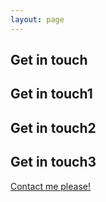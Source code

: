 ```yaml
---
layout: page
---
```


## Get in touch
## Get in touch1
## Get in touch2
## Get in touch3

<a class="button" href="mailto:1272004@g.iuhw.ac.jp">Contact me please!</a>

